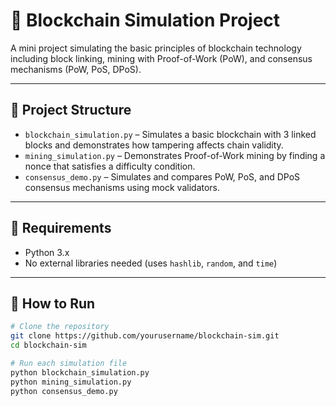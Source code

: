 # 🔗 Blockchain Simulation Project

A mini project simulating the basic principles of blockchain technology including block linking, mining with Proof-of-Work (PoW), and consensus mechanisms (PoW, PoS, DPoS).

---

## 📁 Project Structure

- `blockchain_simulation.py` – Simulates a basic blockchain with 3 linked blocks and demonstrates how tampering affects chain validity.
- `mining_simulation.py` – Demonstrates Proof-of-Work mining by finding a nonce that satisfies a difficulty condition.
- `consensus_demo.py` – Simulates and compares PoW, PoS, and DPoS consensus mechanisms using mock validators.

---

## 🔧 Requirements

- Python 3.x  
- No external libraries needed (uses `hashlib`, `random`, and `time`)

---

## 🚀 How to Run

```bash
# Clone the repository
git clone https://github.com/yourusername/blockchain-sim.git
cd blockchain-sim

# Run each simulation file
python blockchain_simulation.py
python mining_simulation.py
python consensus_demo.py

